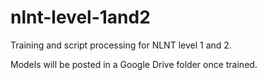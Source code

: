 # nlnt-level-1and2
Training and script processing for NLNT level 1 and 2.

Models will be posted in a Google Drive folder once trained.
